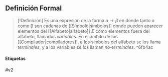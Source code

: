## Definición Formal

>[!Definición]
>Es una expresión de la forma $ɑ→β$  en donde tanto ɑ como β son cadenas de [[Símbolo|símbolos]] donde pueden aparecer elementos del [[Alfabeto|alfabeto]] $Σ$ como elementos fuera del alfabeto, llamados *variables*. En el ámbito de los [[Compilador|compiladores]], a los símbolos del alfabeto se los llama *terminales*, y a los variables se los llaman *no-terminales*.
  ^6fb4ac

#### Etiquetas
#v2 
